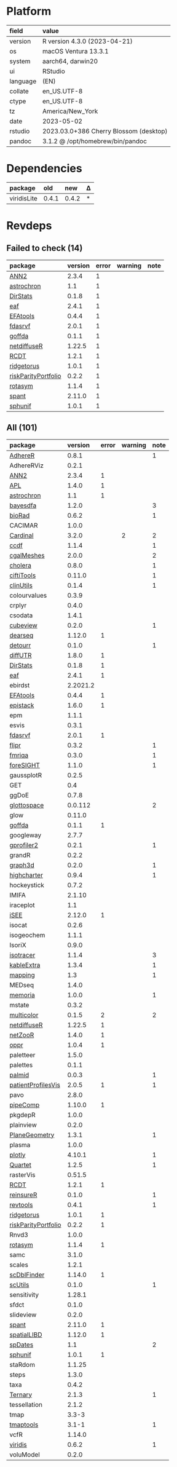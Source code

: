 # Platform

|field    |value                                  |
|:--------|:--------------------------------------|
|version  |R version 4.3.0 (2023-04-21)           |
|os       |macOS Ventura 13.3.1                   |
|system   |aarch64, darwin20                      |
|ui       |RStudio                                |
|language |(EN)                                   |
|collate  |en_US.UTF-8                            |
|ctype    |en_US.UTF-8                            |
|tz       |America/New_York                       |
|date     |2023-05-02                             |
|rstudio  |2023.03.0+386 Cherry Blossom (desktop) |
|pandoc   |3.1.2 @ /opt/homebrew/bin/pandoc       |

# Dependencies

|package     |old   |new   |Δ  |
|:-----------|:-----|:-----|:--|
|viridisLite |0.4.1 |0.4.2 |*  |

# Revdeps

## Failed to check (14)

|package             |version |error |warning |note |
|:-------------------|:-------|:-----|:-------|:----|
|[ANN2](failures.md#ann2)|2.3.4   |1     |        |     |
|[astrochron](failures.md#astrochron)|1.1     |1     |        |     |
|[DirStats](failures.md#dirstats)|0.1.8   |1     |        |     |
|[eaf](failures.md#eaf)|2.4.1   |1     |        |     |
|[EFAtools](failures.md#efatools)|0.4.4   |1     |        |     |
|[fdasrvf](failures.md#fdasrvf)|2.0.1   |1     |        |     |
|[goffda](failures.md#goffda)|0.1.1   |1     |        |     |
|[netdiffuseR](failures.md#netdiffuser)|1.22.5  |1     |        |     |
|[RCDT](failures.md#rcdt)|1.2.1   |1     |        |     |
|[ridgetorus](failures.md#ridgetorus)|1.0.1   |1     |        |     |
|[riskParityPortfolio](failures.md#riskparityportfolio)|0.2.2   |1     |        |     |
|[rotasym](failures.md#rotasym)|1.1.4   |1     |        |     |
|[spant](failures.md#spant)|2.11.0  |1     |        |     |
|[sphunif](failures.md#sphunif)|1.0.1   |1     |        |     |

## All (101)

|package             |version  |error |warning |note |
|:-------------------|:--------|:-----|:-------|:----|
|[AdhereR](problems.md#adherer)|0.8.1    |      |        |1    |
|AdhereRViz          |0.2.1    |      |        |     |
|[ANN2](failures.md#ann2)|2.3.4    |1     |        |     |
|[APL](problems.md#apl)|1.4.0    |1     |        |     |
|[astrochron](failures.md#astrochron)|1.1      |1     |        |     |
|[bayesdfa](problems.md#bayesdfa)|1.2.0    |      |        |3    |
|[bioRad](problems.md#biorad)|0.6.2    |      |        |1    |
|CACIMAR             |1.0.0    |      |        |     |
|[Cardinal](problems.md#cardinal)|3.2.0    |      |2       |2    |
|[ccdf](problems.md#ccdf)|1.1.4    |      |        |1    |
|[cgalMeshes](problems.md#cgalmeshes)|2.0.0    |      |        |2    |
|[cholera](problems.md#cholera)|0.8.0    |      |        |1    |
|[ciftiTools](problems.md#ciftitools)|0.11.0   |      |        |1    |
|[clinUtils](problems.md#clinutils)|0.1.4    |      |        |1    |
|colourvalues        |0.3.9    |      |        |     |
|crplyr              |0.4.0    |      |        |     |
|csodata             |1.4.1    |      |        |     |
|[cubeview](problems.md#cubeview)|0.2.0    |      |        |1    |
|[dearseq](problems.md#dearseq)|1.12.0   |1     |        |     |
|[detourr](problems.md#detourr)|0.1.0    |      |        |1    |
|[diffUTR](problems.md#diffutr)|1.8.0    |1     |        |     |
|[DirStats](failures.md#dirstats)|0.1.8    |1     |        |     |
|[eaf](failures.md#eaf)|2.4.1    |1     |        |     |
|ebirdst             |2.2021.2 |      |        |     |
|[EFAtools](failures.md#efatools)|0.4.4    |1     |        |     |
|[epistack](problems.md#epistack)|1.6.0    |1     |        |     |
|epm                 |1.1.1    |      |        |     |
|esvis               |0.3.1    |      |        |     |
|[fdasrvf](failures.md#fdasrvf)|2.0.1    |1     |        |     |
|[flipr](problems.md#flipr)|0.3.2    |      |        |1    |
|[fmriqa](problems.md#fmriqa)|0.3.0    |      |        |1    |
|[foreSIGHT](problems.md#foresight)|1.1.0    |      |        |1    |
|gaussplotR          |0.2.5    |      |        |     |
|GET                 |0.4      |      |        |     |
|ggDoE               |0.7.8    |      |        |     |
|[glottospace](problems.md#glottospace)|0.0.112  |      |        |2    |
|glow                |0.11.0   |      |        |     |
|[goffda](failures.md#goffda)|0.1.1    |1     |        |     |
|googleway           |2.7.7    |      |        |     |
|[gprofiler2](problems.md#gprofiler2)|0.2.1    |      |        |1    |
|grandR              |0.2.2    |      |        |     |
|[graph3d](problems.md#graph3d)|0.2.0    |      |        |1    |
|[highcharter](problems.md#highcharter)|0.9.4    |      |        |1    |
|hockeystick         |0.7.2    |      |        |     |
|IMIFA               |2.1.10   |      |        |     |
|iraceplot           |1.1      |      |        |     |
|[iSEE](problems.md#isee)|2.12.0   |1     |        |     |
|isocat              |0.2.6    |      |        |     |
|isogeochem          |1.1.1    |      |        |     |
|IsoriX              |0.9.0    |      |        |     |
|[isotracer](problems.md#isotracer)|1.1.4    |      |        |3    |
|[kableExtra](problems.md#kableextra)|1.3.4    |      |        |1    |
|[mapping](problems.md#mapping)|1.3      |      |        |1    |
|MEDseq              |1.4.0    |      |        |     |
|[memoria](problems.md#memoria)|1.0.0    |      |        |1    |
|mstate              |0.3.2    |      |        |     |
|[multicolor](problems.md#multicolor)|0.1.5    |2     |        |2    |
|[netdiffuseR](failures.md#netdiffuser)|1.22.5   |1     |        |     |
|[netZooR](problems.md#netzoor)|1.4.0    |1     |        |     |
|[oppr](problems.md#oppr)|1.0.4    |1     |        |     |
|paletteer           |1.5.0    |      |        |     |
|palettes            |0.1.1    |      |        |     |
|[palmid](problems.md#palmid)|0.0.3    |      |        |1    |
|[patientProfilesVis](problems.md#patientprofilesvis)|2.0.5    |1     |        |1    |
|pavo                |2.8.0    |      |        |     |
|[pipeComp](problems.md#pipecomp)|1.10.0   |1     |        |     |
|pkgdepR             |1.0.0    |      |        |     |
|plainview           |0.2.0    |      |        |     |
|[PlaneGeometry](problems.md#planegeometry)|1.3.1    |      |        |1    |
|plasma              |1.0.0    |      |        |     |
|[plotly](problems.md#plotly)|4.10.1   |      |        |1    |
|[Quartet](problems.md#quartet)|1.2.5    |      |        |1    |
|rasterVis           |0.51.5   |      |        |     |
|[RCDT](failures.md#rcdt)|1.2.1    |1     |        |     |
|[reinsureR](problems.md#reinsurer)|0.1.0    |      |        |1    |
|[revtools](problems.md#revtools)|0.4.1    |      |        |1    |
|[ridgetorus](failures.md#ridgetorus)|1.0.1    |1     |        |     |
|[riskParityPortfolio](failures.md#riskparityportfolio)|0.2.2    |1     |        |     |
|Rnvd3               |1.0.0    |      |        |     |
|[rotasym](failures.md#rotasym)|1.1.4    |1     |        |     |
|samc                |3.1.0    |      |        |     |
|scales              |1.2.1    |      |        |     |
|[scDblFinder](problems.md#scdblfinder)|1.14.0   |1     |        |     |
|[scUtils](problems.md#scutils)|0.1.0    |      |        |1    |
|sensitivity         |1.28.1   |      |        |     |
|sfdct               |0.1.0    |      |        |     |
|slideview           |0.2.0    |      |        |     |
|[spant](failures.md#spant)|2.11.0   |1     |        |     |
|[spatialLIBD](problems.md#spatiallibd)|1.12.0   |1     |        |     |
|[spDates](problems.md#spdates)|1.1      |      |        |2    |
|[sphunif](failures.md#sphunif)|1.0.1    |1     |        |     |
|staRdom             |1.1.25   |      |        |     |
|steps               |1.3.0    |      |        |     |
|taxa                |0.4.2    |      |        |     |
|[Ternary](problems.md#ternary)|2.1.3    |      |        |1    |
|tessellation        |2.1.2    |      |        |     |
|tmap                |3.3-3    |      |        |     |
|[tmaptools](problems.md#tmaptools)|3.1-1    |      |        |1    |
|vcfR                |1.14.0   |      |        |     |
|[viridis](problems.md#viridis)|0.6.2    |      |        |1    |
|voluModel           |0.2.0    |      |        |     |

